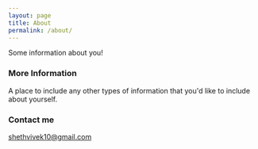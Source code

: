 ```yaml
---
layout: page
title: About
permalink: /about/
---
```


Some information about you!

### More Information

A place to include any other types of information that you'd like to include about yourself.

### Contact me

[shethvivek10@gmail.com](mailto:shethvivek10@gmail.com)
